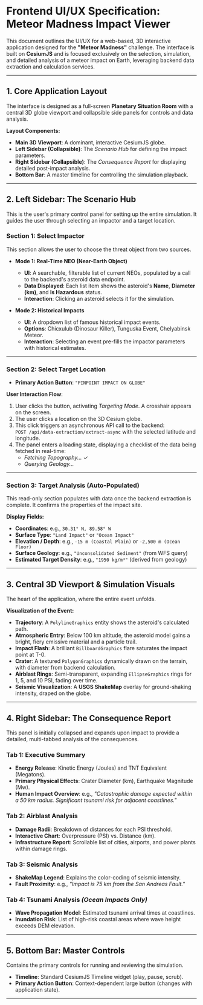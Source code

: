 # Frontend UI/UX Specification: Meteor Madness Impact Viewer

This document outlines the UI/UX for a web-based, 3D interactive application designed for the **"Meteor Madness"** challenge. The interface is built on **CesiumJS** and is focused exclusively on the selection, simulation, and detailed analysis of a meteor impact on Earth, leveraging backend data extraction and calculation services.

---

## 1. Core Application Layout

The interface is designed as a full-screen **Planetary Situation Room** with a central 3D globe viewport and collapsible side panels for controls and data analysis.

**Layout Components:**
- **Main 3D Viewport**: A dominant, interactive CesiumJS globe.  
- **Left Sidebar (Collapsible)**: The *Scenario Hub* for defining the impact parameters.  
- **Right Sidebar (Collapsible)**: The *Consequence Report* for displaying detailed post-impact analysis.  
- **Bottom Bar**: A master timeline for controlling the simulation playback.  

---

## 2. Left Sidebar: The Scenario Hub

This is the user's primary control panel for setting up the entire simulation. It guides the user through selecting an impactor and a target location.

### Section 1: Select Impactor

This section allows the user to choose the threat object from two sources.

- **Mode 1: Real-Time NEO (Near-Earth Object)**
  - **UI**: A searchable, filterable list of current NEOs, populated by a call to the backend's asteroid data endpoint.
  - **Data Displayed**: Each list item shows the asteroid's **Name**, **Diameter (km)**, and **Is Hazardous** status.
  - **Interaction**: Clicking an asteroid selects it for the simulation.

- **Mode 2: Historical Impacts**
  - **UI**: A dropdown list of famous historical impact events.
  - **Options**: Chicxulub (Dinosaur Killer), Tunguska Event, Chelyabinsk Meteor.
  - **Interaction**: Selecting an event pre-fills the impactor parameters with historical estimates.

---

### Section 2: Select Target Location

- **Primary Action Button**: `"PINPOINT IMPACT ON GLOBE"`

**User Interaction Flow**:
1. User clicks the button, activating *Targeting Mode*. A crosshair appears on the screen.  
2. The user clicks a location on the 3D Cesium globe.  
3. This click triggers an asynchronous API call to the backend:  
   `POST /api/data-extraction/extract-async` with the selected latitude and longitude.  
4. The panel enters a loading state, displaying a checklist of the data being fetched in real-time:  
   - *Fetching Topography... ✓*  
   - *Querying Geology...*  

---

### Section 3: Target Analysis (Auto-Populated)

This read-only section populates with data once the backend extraction is complete. It confirms the properties of the impact site.

**Display Fields:**
- **Coordinates**: e.g., `30.31° N, 89.58° W`  
- **Surface Type**: `"Land Impact"` or `"Ocean Impact"`  
- **Elevation / Depth**: e.g., `-15 m (Coastal Plain)` or `-2,500 m (Ocean Floor)`  
- **Surface Geology**: e.g., `"Unconsolidated Sediment"` (from WFS query)  
- **Estimated Target Density**: e.g., `"1950 kg/m³"` (derived from geology)  

---

## 3. Central 3D Viewport & Simulation Visuals

The heart of the application, where the entire event unfolds.

**Visualization of the Event:**
- **Trajectory**: A `PolylineGraphics` entity shows the asteroid's calculated path.  
- **Atmospheric Entry**: Below 100 km altitude, the asteroid model gains a bright, fiery emissive material and a particle trail.  
- **Impact Flash**: A brilliant `BillboardGraphics` flare saturates the impact point at T-0.  
- **Crater**: A textured `PolygonGraphics` dynamically drawn on the terrain, with diameter from backend calculation.  
- **Airblast Rings**: Semi-transparent, expanding `EllipseGraphics` rings for 1, 5, and 10 PSI, fading over time.  
- **Seismic Visualization**: A **USGS ShakeMap** overlay for ground-shaking intensity, draped on the globe.  

---

## 4. Right Sidebar: The Consequence Report

This panel is initially collapsed and expands upon impact to provide a detailed, multi-tabbed analysis of the consequences.

### Tab 1: Executive Summary
- **Energy Release**: Kinetic Energy (Joules) and TNT Equivalent (Megatons).  
- **Primary Physical Effects**: Crater Diameter (km), Earthquake Magnitude (Mw).  
- **Human Impact Overview**: e.g., *"Catastrophic damage expected within a 50 km radius. Significant tsunami risk for adjacent coastlines."*  

### Tab 2: Airblast Analysis
- **Damage Radii**: Breakdown of distances for each PSI threshold.  
- **Interactive Chart**: Overpressure (PSI) vs. Distance (km).  
- **Infrastructure Report**: Scrollable list of cities, airports, and power plants within damage rings.  

### Tab 3: Seismic Analysis
- **ShakeMap Legend**: Explains the color-coding of seismic intensity.  
- **Fault Proximity**: e.g., *"Impact is 75 km from the San Andreas Fault."*  

### Tab 4: Tsunami Analysis *(Ocean Impacts Only)*
- **Wave Propagation Model**: Estimated tsunami arrival times at coastlines.  
- **Inundation Risk**: List of high-risk coastal areas where wave height exceeds DEM elevation.  

---

## 5. Bottom Bar: Master Controls

Contains the primary controls for running and reviewing the simulation.

- **Timeline**: Standard CesiumJS Timeline widget (play, pause, scrub).  
- **Primary Action Button**: Context-dependent large button (changes with application state).  

---
